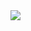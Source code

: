 <img align="right" src="https://github-readme-stats.vercel.app/api?username=BangjinMa&show_icons=true&icon_color=0366d6&text_color=24292e&bg_color=ffffff&hide_title=true&count_private=true&include_all_commits=true?theme=onedark" />
